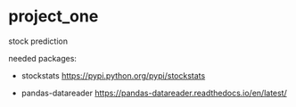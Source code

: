 # project_one
stock prediction

needed packages:

- stockstats https://pypi.python.org/pypi/stockstats

- pandas-datareader https://pandas-datareader.readthedocs.io/en/latest/
